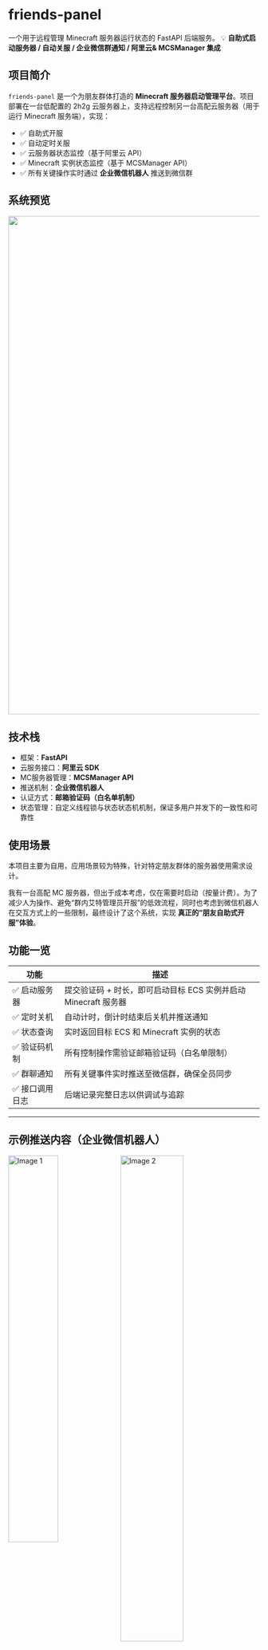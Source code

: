 # friends-panel

一个用于远程管理 Minecraft 服务器运行状态的 FastAPI 后端服务。
 💡 **自助式启动服务器 / 自动关服 / 企业微信群通知 / 阿里云& MCSManager 集成**

## 项目简介

`friends-panel` 是一个为朋友群体打造的 **Minecraft 服务器启动管理平台**。项目部署在一台低配置的 2h2g 云服务器上，支持远程控制另一台高配云服务器（用于运行 Minecraft 服务端），实现：

- ✅ 自助式开服
- ✅ 自动定时关服
- ✅ 云服务器状态监控（基于阿里云 API）
- ✅ Minecraft 实例状态监控（基于 MCSManager API）
- ✅ 所有关键操作实时通过 **企业微信机器人** 推送到微信群

## 系统预览

<img src="https://luweiphoto.oss-cn-wuhan-lr.aliyuncs.com/202508051554469.png" width="1000" />

## 技术栈

- 框架：**FastAPI**
- 云服务接口：**阿里云 SDK**
- MC服务器管理：**MCSManager API**
- 推送机制：**企业微信机器人**
- 认证方式：**邮箱验证码（白名单机制）**
- 状态管理：自定义线程锁与状态状态机机制，保证多用户并发下的一致性和可靠性

## 使用场景

本项目主要为自用，应用场景较为特殊，针对特定朋友群体的服务器使用需求设计。

我有一台高配 MC 服务器，但出于成本考虑，仅在需要时启动（按量计费）。为了减少人为操作、避免“群内艾特管理员开服”的低效流程，同时也考虑到微信机器人在交互方式上的一些限制，最终设计了这个系统，实现 **真正的“朋友自助式开服”体验**。

## 功能一览

| 功能           | 描述                                                         |
| -------------- | ------------------------------------------------------------ |
| ✅ 启动服务器   | 提交验证码 + 时长，即可启动目标 ECS 实例并启动 Minecraft 服务器 |
| ✅ 定时关机     | 自动计时，倒计时结束后关机并推送通知                         |
| ✅ 状态查询     | 实时返回目标 ECS 和 Minecraft 实例的状态                     |
| ✅ 验证码机制   | 所有控制操作需验证邮箱验证码（白名单限制）                   |
| ✅ 群聊通知     | 所有关键事件实时推送至微信群，确保全员同步                   |
| ✅ 接口调用日志 | 后端记录完整日志以供调试与追踪                               |

------

## 示例推送内容（企业微信机器人）

<div style="overflow: auto;">
  <img src="https://luweiphoto.oss-cn-wuhan-lr.aliyuncs.com/202508051607175.jpg" alt="Image 1" style="width: 44.6%; float: left;">
  <img src="https://luweiphoto.oss-cn-wuhan-lr.aliyuncs.com/202508051607409.jpg" alt="Image 2" style="width: 50%; float: left;">
</div>


